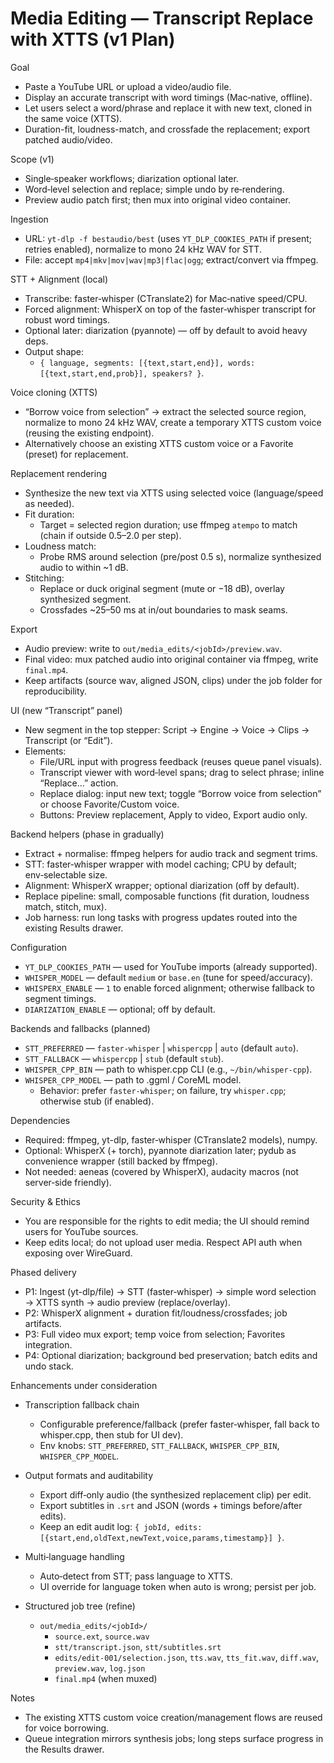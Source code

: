 # Media Editing — Transcript Replace with XTTS (v1 Plan)

Goal
- Paste a YouTube URL or upload a video/audio file.
- Display an accurate transcript with word timings (Mac‑native, offline).
- Let users select a word/phrase and replace it with new text, cloned in the same voice (XTTS).
- Duration-fit, loudness-match, and crossfade the replacement; export patched audio/video.

Scope (v1)
- Single‑speaker workflows; diarization optional later.
- Word‑level selection and replace; simple undo by re‑rendering.
- Preview audio patch first; then mux into original video container.

Ingestion
- URL: `yt-dlp -f bestaudio/best` (uses `YT_DLP_COOKIES_PATH` if present; retries enabled), normalize to mono 24 kHz WAV for STT.
- File: accept `mp4|mkv|mov|wav|mp3|flac|ogg`; extract/convert via ffmpeg.

STT + Alignment (local)
- Transcribe: faster‑whisper (CTranslate2) for Mac‑native speed/CPU.
- Forced alignment: WhisperX on top of the faster‑whisper transcript for robust word timings.
- Optional later: diarization (pyannote) — off by default to avoid heavy deps.
- Output shape:
  - `{ language, segments: [{text,start,end}], words: [{text,start,end,prob}], speakers? }`.

Voice cloning (XTTS)
- “Borrow voice from selection” → extract the selected source region, normalize to mono 24 kHz WAV, create a temporary XTTS custom voice (reusing the existing endpoint).
- Alternatively choose an existing XTTS custom voice or a Favorite (preset) for replacement.

Replacement rendering
- Synthesize the new text via XTTS using selected voice (language/speed as needed).
- Fit duration:
  - Target = selected region duration; use ffmpeg `atempo` to match (chain if outside 0.5–2.0 per step).
- Loudness match:
  - Probe RMS around selection (pre/post 0.5 s), normalize synthesized audio to within ~1 dB.
- Stitching:
  - Replace or duck original segment (mute or −18 dB), overlay synthesized segment.
  - Crossfades ~25–50 ms at in/out boundaries to mask seams.

Export
- Audio preview: write to `out/media_edits/<jobId>/preview.wav`.
- Final video: mux patched audio into original container via ffmpeg, write `final.mp4`.
- Keep artifacts (source wav, aligned JSON, clips) under the job folder for reproducibility.

UI (new “Transcript” panel)
- New segment in the top stepper: Script → Engine → Voice → Clips → Transcript (or “Edit”).
- Elements:
  - File/URL input with progress feedback (reuses queue panel visuals).
  - Transcript viewer with word‑level spans; drag to select phrase; inline “Replace…” action.
  - Replace dialog: input new text; toggle “Borrow voice from selection” or choose Favorite/Custom voice.
  - Buttons: Preview replacement, Apply to video, Export audio only.

Backend helpers (phase in gradually)
- Extract + normalise: ffmpeg helpers for audio track and segment trims.
- STT: faster‑whisper wrapper with model caching; CPU by default; env‑selectable size.
- Alignment: WhisperX wrapper; optional diarization (off by default).
- Replace pipeline: small, composable functions (fit duration, loudness match, stitch, mux).
- Job harness: run long tasks with progress updates routed into the existing Results drawer.

Configuration
- `YT_DLP_COOKIES_PATH` — used for YouTube imports (already supported).
- `WHISPER_MODEL` — default `medium` or `base.en` (tune for speed/accuracy).
- `WHISPERX_ENABLE` — `1` to enable forced alignment; otherwise fallback to segment timings.
- `DIARIZATION_ENABLE` — optional; off by default.

Backends and fallbacks (planned)
- `STT_PREFERRED` — `faster-whisper` | `whispercpp` | `auto` (default `auto`).
- `STT_FALLBACK` — `whispercpp` | `stub` (default `stub`).
- `WHISPER_CPP_BIN` — path to whisper.cpp CLI (e.g., `~/bin/whisper-cpp`).
- `WHISPER_CPP_MODEL` — path to .ggml / CoreML model.
  - Behavior: prefer `faster-whisper`; on failure, try `whisper.cpp`; otherwise stub (if enabled).

Dependencies
- Required: ffmpeg, yt-dlp, faster‑whisper (CTranslate2 models), numpy.
- Optional: WhisperX (+ torch), pyannote diarization later; pydub as convenience wrapper (still backed by ffmpeg).
- Not needed: aeneas (covered by WhisperX), audacity macros (not server‑side friendly).

Security & Ethics
- You are responsible for the rights to edit media; the UI should remind users for YouTube sources.
- Keep edits local; do not upload user media. Respect API auth when exposing over WireGuard.

Phased delivery
- P1: Ingest (yt-dlp/file) → STT (faster‑whisper) → simple word selection → XTTS synth → audio preview (replace/overlay).
- P2: WhisperX alignment + duration fit/loudness/crossfades; job artifacts.
- P3: Full video mux export; temp voice from selection; Favorites integration.
- P4: Optional diarization; background bed preservation; batch edits and undo stack.

Enhancements under consideration
- Transcription fallback chain
  - Configurable preference/fallback (prefer faster‑whisper, fall back to whisper.cpp, then stub for UI dev).
  - Env knobs: `STT_PREFERRED`, `STT_FALLBACK`, `WHISPER_CPP_BIN`, `WHISPER_CPP_MODEL`.

- Output formats and auditability
  - Export diff‑only audio (the synthesized replacement clip) per edit.
  - Export subtitles in `.srt` and JSON (words + timings before/after edits).
  - Keep an edit audit log: `{ jobId, edits:[{start,end,oldText,newText,voice,params,timestamp}] }`.

- Multi‑language handling
  - Auto‑detect from STT; pass language to XTTS.
  - UI override for language token when auto is wrong; persist per job.

- Structured job tree (refine)
  - `out/media_edits/<jobId>/`
    - `source.ext`, `source.wav`
    - `stt/transcript.json`, `stt/subtitles.srt`
    - `edits/edit-001/selection.json`, `tts.wav`, `tts_fit.wav`, `diff.wav`, `preview.wav`, `log.json`
    - `final.mp4` (when muxed)

Notes
- The existing XTTS custom voice creation/management flows are reused for voice borrowing.
- Queue integration mirrors synthesis jobs; long steps surface progress in the Results drawer.
